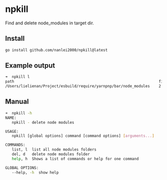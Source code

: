 # npkill

Find and delete node_modules in target dir.

## Install

```sh
go install github.com/nanlei2000/npkill@latest
```

## Example output

```sh
➜  npkill l
path                                                                 file_count    size
/Users/lielienan/Project/esbuild/require/yarnpnp/bar/node_modules    2             20 B
```

## Manual

```sh
➜  npkill -h
NAME:
   npkill - delete node modules

USAGE:
   npkill [global options] command [command options] [arguments...]

COMMANDS:
   list, l  list all node modules folders
   del, d   delete node modules folder
   help, h  Shows a list of commands or help for one command

GLOBAL OPTIONS:
   --help, -h  show help
```
